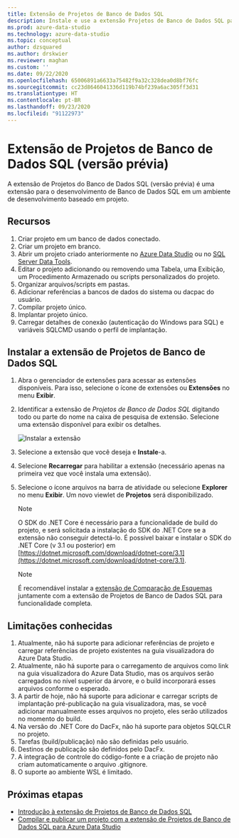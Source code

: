 ```yaml
---
title: Extensão de Projetos de Banco de Dados SQL
description: Instale e use a extensão Projetos de Banco de Dados SQL para o Azure Data Studio.
ms.prod: azure-data-studio
ms.technology: azure-data-studio
ms.topic: conceptual
author: dzsquared
ms.author: drskwier
ms.reviewer: maghan
ms.custom: ''
ms.date: 09/22/2020
ms.openlocfilehash: 65006891a6633a75482f9a32c328dea0d8bf76fc
ms.sourcegitcommit: cc23d8646041336d119b74bf239a6ac305ff3d31
ms.translationtype: HT
ms.contentlocale: pt-BR
ms.lasthandoff: 09/23/2020
ms.locfileid: "91122973"
---
```

# <a name="sql-database-projects-extension-preview"></a>Extensão de Projetos de Banco de Dados SQL (versão prévia)

A extensão de Projetos do Banco de Dados SQL (versão prévia) é uma extensão para o desenvolvimento de Banco de Dados SQL em um ambiente de desenvolvimento baseado em projeto. 

## <a name="features"></a>Recursos

1. Criar projeto em um banco de dados conectado.
2. Criar um projeto em branco.
3. Abrir um projeto criado anteriormente no [Azure Data Studio](sql-database-project-extension-getting-started.md) ou no [SQL Server Data Tools](../../ssdt/sql-server-data-tools.md).
4. Editar o projeto adicionando ou removendo uma Tabela, uma Exibição, um Procedimento Armazenado ou scripts personalizados do projeto.
5. Organizar arquivos/scripts em pastas.
6. Adicionar referências a bancos de dados do sistema ou dacpac do usuário.
7. Compilar projeto único.
8. Implantar projeto único.
9. Carregar detalhes de conexão (autenticação do Windows para SQL) e variáveis SQLCMD usando o perfil de implantação.

## <a name="install-the-sql-database-projects-extension"></a>Instalar a extensão de Projetos de Banco de Dados SQL

1. Abra o gerenciador de extensões para acessar as extensões disponíveis.  Para isso, selecione o ícone de extensões ou **Extensões** no menu **Exibir**.
2. Identificar a extensão de *Projetos de Banco de Dados SQL* digitando todo ou parte do nome na caixa de pesquisa de extensão. Selecione uma extensão disponível para exibir os detalhes.

   ![Instalar a extensão](media/sql-database-projects-extension/install-database-projects.png)

3. Selecione a extensão que você deseja e **Instale**-a.
4. Selecione **Recarregar** para habilitar a extensão (necessário apenas na primeira vez que você instala uma extensão).
5. Selecione o ícone arquivos na barra de atividade ou selecione **Explorer** no menu **Exibir**. Um novo viewlet de **Projetos** será disponibilizado.

   > [!NOTE]
   > O SDK do .NET Core é necessário para a funcionalidade de build do projeto, e será solicitada a instalação do SDK do .NET Core se a extensão não conseguir detectá-lo.  É possível baixar e instalar o SDK do .NET Core (v 3.1 ou posterior) em [https://dotnet.microsoft.com/download/dotnet-core/3.1](https://dotnet.microsoft.com/download/dotnet-core/3.1).

   > [!NOTE]
   > É recomendável instalar a [extensão de Comparação de Esquemas](schema-compare-extension.md) juntamente com a extensão de Projetos de Banco de Dados SQL para funcionalidade completa.

## <a name="known-limitations"></a>Limitações conhecidas

1. Atualmente, não há suporte para adicionar referências de projeto e carregar referências de projeto existentes na guia visualizadora do Azure Data Studio.
2. Atualmente, não há suporte para o carregamento de arquivos como link na guia visualizadora do Azure Data Studio, mas os arquivos serão carregados no nível superior da árvore, e o build incorporará esses arquivos conforme o esperado.
3. A partir de hoje, não há suporte para adicionar e carregar scripts de implantação pré-publicação na guia visualizadora, mas, se você adicionar manualmente esses arquivos no projeto, eles serão utilizados no momento do build.
4. Na versão do .NET Core do DacFx, não há suporte para objetos SQLCLR no projeto.
5. Tarefas (build/publicação) não são definidas pelo usuário.
6. Destinos de publicação são definidos pelo DacFx.
7. A integração de controle do código-fonte e a criação de projeto não criam automaticamente o arquivo .gitignore.
8. O suporte ao ambiente WSL é limitado.

## <a name="next-steps"></a>Próximas etapas

- [Introdução à extensão de Projetos de Banco de Dados SQL](sql-database-project-extension-getting-started.md)
- [Compilar e publicar um projeto com a extensão de Projetos de Banco de Dados SQL para Azure Data Studio](sql-database-project-extension-build.md)